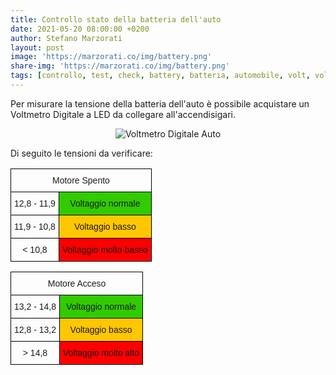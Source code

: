 ```yaml
---
title: Controllo stato della batteria dell'auto
date: 2021-05-20 08:00:00 +0200
author: Stefano Marzorati
layout: post
image: 'https://marzorati.co/img/battery.png'
share-img: 'https://marzorati.co/img/battery.png'
tags: [controllo, test, check, battery, batteria, automobile, volt, voltaggio]
---
```

Per misurare la tensione della batteria dell'auto è possibile acquistare un Voltmetro Digitale a LED da collegare all'accendisigari.   

<center><img src="https://marzorati.co/img/post/voltmetro_digitale-accendisigari.jpg" alt="Voltmetro Digitale Auto"></center>

Di seguito le tensioni da verificare:

<center>
<style type="text/css">
.tg  {border-collapse:collapse;border-spacing:0;}
.tg td{border-color:black;border-style:solid;border-width:1px;font-family:Arial, sans-serif;font-size:14px;
  overflow:hidden;padding:10px 5px;word-break:normal;}
.tg th{border-color:black;border-style:solid;border-width:1px;font-family:Arial, sans-serif;font-size:14px;
  font-weight:normal;overflow:hidden;padding:10px 5px;word-break:normal;}
.tg .tg-ate8{background-color:#ffc702;text-align:center;vertical-align:top}
.tg .tg-baqh{text-align:center;vertical-align:top}
.tg .tg-lbzb{background-color:#fe0000;text-align:center;vertical-align:top}
.tg .tg-l5iw{background-color:#32cb00;text-align:center;vertical-align:top}
</style>
<table class="tg">
<thead>
  <tr>
    <th class="tg-baqh" colspan="2">Motore Spento</th>
  </tr>
</thead>
<tbody>
  <tr>
    <td class="tg-baqh">12,8 - 11,9</td>
    <td class="tg-l5iw">Voltaggio normale</td>
  </tr>
  <tr>
    <td class="tg-baqh">11,9 - 10,8</td>
    <td class="tg-ate8">Voltaggio basso</td>
  </tr>
  <tr>
    <td class="tg-baqh">&lt; 10,8</td>
    <td class="tg-lbzb">Voltaggio molto basso</td>
  </tr>
</tbody>
</table>
</center>

<p>
</p>

<center>
<style type="text/css">
.tg  {border-collapse:collapse;border-spacing:0;}
.tg td{border-color:black;border-style:solid;border-width:1px;font-family:Arial, sans-serif;font-size:14px;
  overflow:hidden;padding:10px 5px;word-break:normal;}
.tg th{border-color:black;border-style:solid;border-width:1px;font-family:Arial, sans-serif;font-size:14px;
  font-weight:normal;overflow:hidden;padding:10px 5px;word-break:normal;}
.tg .tg-ate8{background-color:#ffc702;text-align:center;vertical-align:top}
.tg .tg-baqh{text-align:center;vertical-align:top}
.tg .tg-lbzb{background-color:#fe0000;text-align:center;vertical-align:top}
.tg .tg-l5iw{background-color:#32cb00;text-align:center;vertical-align:top}
</style>
<table class="tg">
<thead>
  <tr>
    <th class="tg-baqh" colspan="2">Motore Acceso</th>
  </tr>
</thead>
<tbody>
  <tr>
    <td class="tg-baqh">13,2 - 14,8</td>
    <td class="tg-l5iw">Voltaggio normale</td>
  </tr>
  <tr>
    <td class="tg-baqh">12,8 - 13,2</td>
    <td class="tg-ate8">Voltaggio basso</td>
  </tr>
  <tr>
    <td class="tg-baqh">&gt; 14,8</td>
    <td class="tg-lbzb">Voltaggio molto alto</td>
  </tr>
</tbody>
</table>
</center>